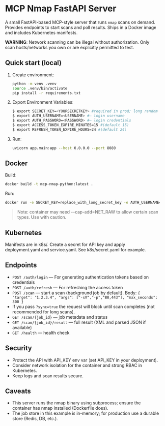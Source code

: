 # MCP Nmap FastAPI Server

A small FastAPI-based MCP-style server that runs `nmap` scans on demand.  
Provides endpoints to start scans and poll results. Ships in a Docker image and includes Kubernetes manifests.

**WARNING**: Network scanning can be illegal without authorization. Only scan hosts/networks you own or are explicitly permitted to test.

## Quick start (local)
1. Create environment:
   ```bash
   python -m venv .venv
   source .venv/bin/activate
   pip install -r requirements.txt
   ```
2. Export Environment Variables:
   ```bash
   $ export SECRET_KEY=<YOURSECRETKEY> #required in prod; long random string
   $ export AUTH_USERNAME=<USERNAME> #— login username
   $ export AUTH_PASSWORD=<PASSWORD> #— login credentials
   $ export ACCESS_TOKEN_EXPIRE_MINUTES=15 #(default 15)
   $ export REFRESH_TOKEN_EXPIRE_HOURS=24 #(default 24)
   ```
3. Run:
   ```bash
   uvicorn app.main:app --host 0.0.0.0 --port 8080
   ```

## Docker
Build:
```bash
docker build -t mcp-nmap-python:latest .
```

Run:
```bash
docker run -e SECRET_KEY=replace_with_long_secret_key -e AUTH_USERNAME=username -e AUTH_PASSWORD=password -e ACCESS_TOKEN_EXPIRE_MINUTES=15 -e REFRESH_TOKEN_EXPIRE_HOURS=24 -p 8080:8080 --cap-add=NET_RAW --cap-add=NET_ADMIN mcp-nmap-python:latest
```

>Note: container may need --cap-add=NET_RAW to allow certain scan types. Use with caution.

## Kubernetes

Manifests are in k8s/. Create a secret for API key and apply deployment.yaml and service.yaml. See k8s/secret.yaml for example.

## Endpoints
* `POST /auth/login` — For generating authentication tokens based on credentials
* `POST /auth/refresh` — For refreshing the access token
* `POST /scan` — start a scan (background job by default). Body: `{ "target": "1.2.3.4", "args": ["-sV","-p","80,443"], "max_seconds": 300 }`
* If you pass `?sync=true` the request will block until scan completes (not recommended for long scans).
* `GET /scan/{job_id}` — job metadata and status
* `GET /scan/{job_id}/result` — full result (XML and parsed JSON if available)
* `GET /health` — health check

## Security

* Protect the API with API_KEY env var (set API_KEY in your deployment).
* Consider network isolation for the container and strong RBAC in Kubernetes.
* Keep logs and scan results secure.

## Caveats

* This server runs the nmap binary using subprocess; ensure the container has nmap installed (Dockerfile does).
* The job store in this example is in-memory; for production use a durable store (Redis, DB, etc.).